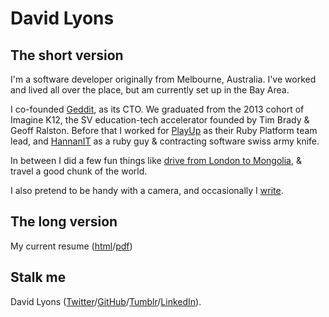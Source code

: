 
# David Lyons

## The short version

I'm a software developer originally from Melbourne, Australia. I've worked and lived all over the place, but am currently set up in the Bay Area.

I co-founded [Geddit](http://letsgeddit.com), as its CTO. We graduated from the 2013 cohort of Imagine K12, the SV education-tech accelerator founded by Tim Brady & Geoff Ralston. 
Before that I worked for [PlayUp](http://playup.com/) as their Ruby Platform team lead, and [HannanIT](http://www.lambdasoftware.com.au/) as a ruby guy & contracting software swiss army knife.

In between I did a few fun things like [drive from London to Mongolia](http://dalyons.github.io/where-is-dave/?use_cached=true), & travel a good chunk of the world.

I also pretend to be handy with a camera, and occasionally I [write](http://loadedfingers.tumblr.com/).

## The long version

My current resume ([html](resume.html)/[pdf](resume.pdf))

## Stalk me

David Lyons ([Twitter](http://twitter.com/loadedfingers)/[GitHub](http://github.com/dalyons)/[Tumblr](http://loadedfingers.tumblr.com)/[LinkedIn](http://www.linkedin.com/pub/david-lyons/24/740/56a/)).



